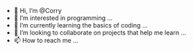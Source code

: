 - 👋 Hi, I’m @Corry
- 👀 I’m interested in programming ...
- 🌱 I’m currently learning the basics of coding ...
- 💞️ I’m looking to collaborate on projects that help me learn ...
- 📫 How to reach me ...

<!---
mitho83/mitho83 is a ✨ special ✨ repository because its `README.md` (this file) appears on your GitHub profile.
You can click the Preview link to take a look at your changes.
--->
